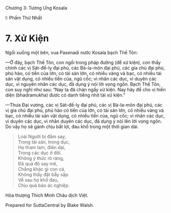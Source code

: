  

Chương 3: Tương Ưng Kosala

I: Phẩm Thứ Nhất

# 7\. Xử Kiện

Ngồi xuống một bên, vua Pasenadi nước Kosala bạch Thế Tôn:

—Ở đây, bạch Thế Tôn, con ngồi trong pháp đường (để xử kiện), con thấy chính các vị Sát-đế-lỵ đại phú, các Bà-la-môn đại phú, các gia chủ đại phú, phú hào, có tiền của lớn, có tài sản lớn, có nhiều vàng và bạc, có nhiều tài sản vật dụng, có nhiều tiền của, ngũ cốc; vì nhân các dục, vì duyên các dục, vì nguyên nhân các dục, đã dụng ý nói lời vọng ngôn. Bạch Thế Tôn, con suy nghĩ như sau: “Nay ta đã chán ngấy xử kiện. Nay hãy để cho vị hiền diện (bhadramukha) được có danh tiếng nhờ tài xử kiện.”

—Thưa Ðại vương, các vị Sát-đế-lỵ đại phú, các vị Bà-la-môn đại phú, các vị gia chủ đại phú, phú hào có tiền của lớn, có tài sản lớn, có nhiều vàng và bạc, có nhiều tài sản vật dụng, có nhiều tiền của, ngũ cốc; vì nhân các dục, vì duyên các dục, vì nhân duyên các dục, đã dụng ý nói lên lời vọng ngôn. Do vậy họ sẽ gánh chịu bất lợi, đau khổ trong một thời gian dài.

> Loài Người bị đắm say,  
> Trong tài sản, trong dục,  
> Họ tham lam, điên dại,  
> Trong các dục ở đời.  
> Không ý thức rõ ràng,  
> Ðã quá độ say mê,  
> Chẳng khác gì con cá,  
> Không thấy đặt bẫy sập.  
> Về sau họ khổ đau,  
> Chịu quả báo ác nghiệp.

Hòa thượng Thích Minh Châu dịch Việt.

Prepared for SuttaCentral by Blake Walsh.